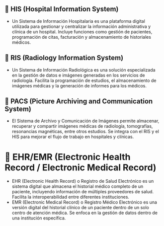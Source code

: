
## 📌 HIS (Hospital Information System)
- Un Sistema de Información Hospitalaria es una plataforma digital utilizada para gestionar y centralizar la información administrativa y clínica de un hospital. Incluye funciones como gestión de pacientes, programación de citas, facturación y almacenamiento de historiales médicos.

## 📌 RIS (Radiology Information System)
- Un Sistema de Información Radiológica es una solución especializada en la gestión de datos e imágenes generadas en los servicios de radiología. Facilita la programación de estudios, el almacenamiento de imágenes médicas y la generación de informes para los médicos.

## 📌 PACS (Picture Archiving and Communication System)
- El Sistema de Archivo y Comunicación de Imágenes permite almacenar, recuperar y compartir imágenes médicas de radiología, tomografías, resonancias magnéticas, entre otros estudios. Se integra con el RIS y el HIS para mejorar el flujo de trabajo en hospitales y clínicas.

# 📌 EHR/EMR (Electronic Health Record / Electronic Medical Record)

- EHR (Electronic Health Record) o Registro de Salud Electrónico es un sistema digital que almacena el historial médico completo de un paciente, incluyendo información de múltiples proveedores de salud. Facilita la interoperabilidad entre diferentes instituciones.
- EMR (Electronic Medical Record) o Registro Médico Electrónico es una versión digital del historial clínico de un paciente dentro de un solo centro de atención médica. Se enfoca en la gestión de datos dentro de una institución específica.
